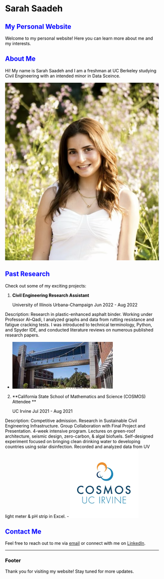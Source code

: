 # Sarah Saadeh 
## My Personal Website

Welcome to my personal website! Here you can learn more about me and my interests.

## About Me

Hi! My name is Sarah Saadeh and I am a freshman at UC Berkeley studying Civil Engineering with an intended minor in Data Sceince. 

![Profile Photo](new.png)

## Past Research

Check out some of my exciting projects:

1. **Civil Engineering Research Assistant**

   University of Illinois Urbana-Champaign
   Jun 2022 - Aug 2022 

Description: Research in plastic-enhanced asphalt binder. Working under Professor Al–Qadi, I analyzed graphs and data from rutting resistance and fatigue cracking tests. I was introduced to technical terminology, Python, and Spyder IDE, and conducted literature reviews on numerous published research papers.
   - ![Project 1 Photo](download.jpg)

2. **California State School of Mathematics and Science (COSMOS) Attendee **

   UC Irvine
   Jul 2021 - Aug 2021 

Description: Competitive admission. Research in Sustainable Civil Engineering Infrastructure. Group Collaboration with Final Project and Presentation. 4-week intensive program. Lectures on green-roof architecture, seismic design, zero-carbon, & algal biofuels. Self-designed experiment focused on bringing clean drinking water to developing countries using solar disinfection. Recorded and analyzed data from UV light meter & pH strip in Excel.
    - ![Project 1 Photo](download.png)


## Contact Me

Feel free to reach out to me via [email](sarahsaadeh@berkeley.edu) or connect with me on [LinkedIn](insert_linkedin_url_here).

---

### Footer

Thank you for visiting my website! Stay tuned for more updates.

<style>
  /* Style for different color fonts */
  h1 {
    color:  #000000; /* Black */
  }

  h2 {
     color: #0000FF; /* Blue */
  }

  h3 {
    color: #000000; /* Black */
  }

  p {
     color:  #000000; /* Black */
  }
</style>
